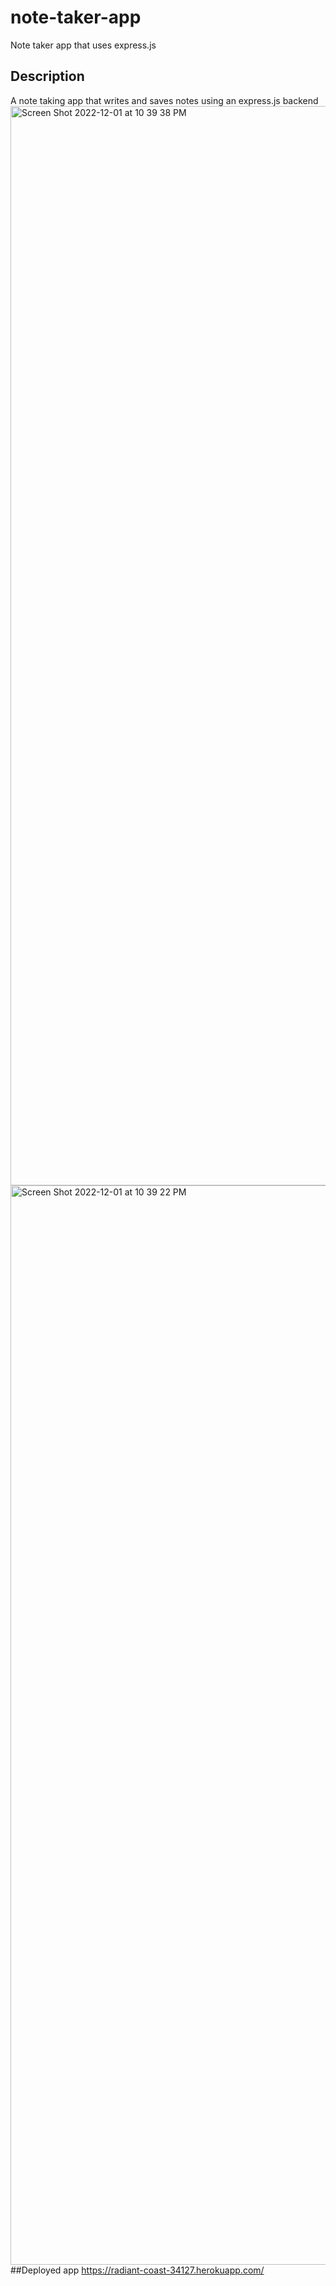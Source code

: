 # note-taker-app
Note taker app that uses express.js

## Description
A note taking app that writes and saves notes using an express.js backend
<img width="1727" alt="Screen Shot 2022-12-01 at 10 39 38 PM" src="https://user-images.githubusercontent.com/112192098/205216495-12fc6789-0ca5-4ea9-9360-f7966e25aa35.png">
<img width="1727" alt="Screen Shot 2022-12-01 at 10 39 22 PM" src="https://user-images.githubusercontent.com/112192098/205216539-387108a1-f8c1-40b4-bc46-8da48286bbf8.png">
##Deployed app
https://radiant-coast-34127.herokuapp.com/
